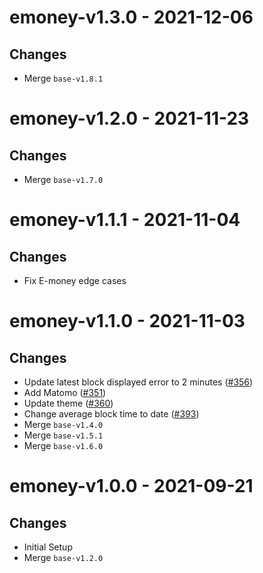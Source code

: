 # emoney-v1.3.0 - 2021-12-06

## Changes
- Merge `base-v1.8.1`

# emoney-v1.2.0 - 2021-11-23

## Changes
- Merge `base-v1.7.0`

# emoney-v1.1.1 - 2021-11-04

## Changes
- Fix E-money edge cases
# emoney-v1.1.0 - 2021-11-03

## Changes
- Update latest block displayed error to 2 minutes ([\#356](https://github.com/forbole/big-dipper-2.0-cosmos/issues/356))
- Add Matomo ([\#351](https://github.com/forbole/big-dipper-2.0-cosmos/issues/351))
- Update theme ([\#360](https://github.com/forbole/big-dipper-2.0-cosmos/issues/360))
- Change average block time to date ([\#393](https://github.com/forbole/big-dipper-2.0-cosmos/issues/393))
- Merge `base-v1.4.0`
- Merge `base-v1.5.1`
- Merge `base-v1.6.0`

# emoney-v1.0.0 - 2021-09-21

## Changes
- Initial Setup
- Merge `base-v1.2.0`

